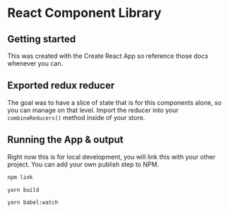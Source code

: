 # React Component Library

## Getting started
This was created with the Create React App so reference those docs whenever you can.

## Exported redux reducer
The goal was to have a slice of state that is for this components alone, so you can manage on that level. Import the reducer into your `combineReducers()` method inside of your store.

## Running the App & output
Right now this is for local development, you will link this with your other project. You can add your own publish step to NPM.

```bash
npm link
```

```bash
yarn build
```

```bash
yarn babel:watch
```
